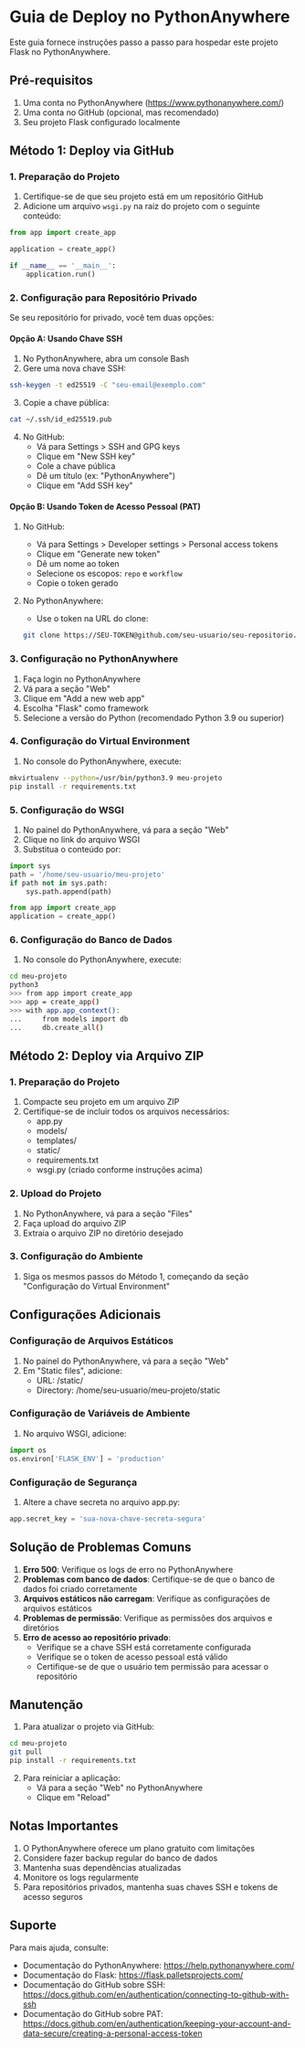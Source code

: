 # Guia de Deploy no PythonAnywhere

Este guia fornece instruções passo a passo para hospedar este projeto Flask no PythonAnywhere.

## Pré-requisitos

1. Uma conta no PythonAnywhere (https://www.pythonanywhere.com/)
2. Uma conta no GitHub (opcional, mas recomendado)
3. Seu projeto Flask configurado localmente

## Método 1: Deploy via GitHub

### 1. Preparação do Projeto

1. Certifique-se de que seu projeto está em um repositório GitHub
2. Adicione um arquivo `wsgi.py` na raiz do projeto com o seguinte conteúdo:

```python
from app import create_app

application = create_app()

if __name__ == '__main__':
    application.run()
```

### 2. Configuração para Repositório Privado

Se seu repositório for privado, você tem duas opções:

#### Opção A: Usando Chave SSH

1. No PythonAnywhere, abra um console Bash
2. Gere uma nova chave SSH:
```bash
ssh-keygen -t ed25519 -C "seu-email@exemplo.com"
```
3. Copie a chave pública:
```bash
cat ~/.ssh/id_ed25519.pub
```
4. No GitHub:
   - Vá para Settings > SSH and GPG keys
   - Clique em "New SSH key"
   - Cole a chave pública
   - Dê um título (ex: "PythonAnywhere")
   - Clique em "Add SSH key"

#### Opção B: Usando Token de Acesso Pessoal (PAT)

1. No GitHub:
   - Vá para Settings > Developer settings > Personal access tokens
   - Clique em "Generate new token"
   - Dê um nome ao token
   - Selecione os escopos: `repo` e `workflow`
   - Copie o token gerado

2. No PythonAnywhere:
   - Use o token na URL do clone:
   ```bash
   git clone https://SEU-TOKEN@github.com/seu-usuario/seu-repositorio.git
   ```

### 3. Configuração no PythonAnywhere

1. Faça login no PythonAnywhere
2. Vá para a seção "Web"
3. Clique em "Add a new web app"
4. Escolha "Flask" como framework
5. Selecione a versão do Python (recomendado Python 3.9 ou superior)

### 4. Configuração do Virtual Environment

1. No console do PythonAnywhere, execute:
```bash
mkvirtualenv --python=/usr/bin/python3.9 meu-projeto
pip install -r requirements.txt
```

### 5. Configuração do WSGI

1. No painel do PythonAnywhere, vá para a seção "Web"
2. Clique no link do arquivo WSGI
3. Substitua o conteúdo por:

```python
import sys
path = '/home/seu-usuario/meu-projeto'
if path not in sys.path:
    sys.path.append(path)

from app import create_app
application = create_app()
```

### 6. Configuração do Banco de Dados

1. No console do PythonAnywhere, execute:
```bash
cd meu-projeto
python3
>>> from app import create_app
>>> app = create_app()
>>> with app.app_context():
...     from models import db
...     db.create_all()
```

## Método 2: Deploy via Arquivo ZIP

### 1. Preparação do Projeto

1. Compacte seu projeto em um arquivo ZIP
2. Certifique-se de incluir todos os arquivos necessários:
   - app.py
   - models/
   - templates/
   - static/
   - requirements.txt
   - wsgi.py (criado conforme instruções acima)

### 2. Upload do Projeto

1. No PythonAnywhere, vá para a seção "Files"
2. Faça upload do arquivo ZIP
3. Extraia o arquivo ZIP no diretório desejado

### 3. Configuração do Ambiente

1. Siga os mesmos passos do Método 1, começando da seção "Configuração do Virtual Environment"

## Configurações Adicionais

### Configuração de Arquivos Estáticos

1. No painel do PythonAnywhere, vá para a seção "Web"
2. Em "Static files", adicione:
   - URL: /static/
   - Directory: /home/seu-usuario/meu-projeto/static

### Configuração de Variáveis de Ambiente

1. No arquivo WSGI, adicione:
```python
import os
os.environ['FLASK_ENV'] = 'production'
```

### Configuração de Segurança

1. Altere a chave secreta no arquivo app.py:
```python
app.secret_key = 'sua-nova-chave-secreta-segura'
```

## Solução de Problemas Comuns

1. **Erro 500**: Verifique os logs de erro no PythonAnywhere
2. **Problemas com banco de dados**: Certifique-se de que o banco de dados foi criado corretamente
3. **Arquivos estáticos não carregam**: Verifique as configurações de arquivos estáticos
4. **Problemas de permissão**: Verifique as permissões dos arquivos e diretórios
5. **Erro de acesso ao repositório privado**: 
   - Verifique se a chave SSH está corretamente configurada
   - Verifique se o token de acesso pessoal está válido
   - Certifique-se de que o usuário tem permissão para acessar o repositório

## Manutenção

1. Para atualizar o projeto via GitHub:
```bash
cd meu-projeto
git pull
pip install -r requirements.txt
```

2. Para reiniciar a aplicação:
   - Vá para a seção "Web" no PythonAnywhere
   - Clique em "Reload"

## Notas Importantes

1. O PythonAnywhere oferece um plano gratuito com limitações
2. Considere fazer backup regular do banco de dados
3. Mantenha suas dependências atualizadas
4. Monitore os logs regularmente
5. Para repositórios privados, mantenha suas chaves SSH e tokens de acesso seguros

## Suporte

Para mais ajuda, consulte:
- Documentação do PythonAnywhere: https://help.pythonanywhere.com/
- Documentação do Flask: https://flask.palletsprojects.com/
- Documentação do GitHub sobre SSH: https://docs.github.com/en/authentication/connecting-to-github-with-ssh
- Documentação do GitHub sobre PAT: https://docs.github.com/en/authentication/keeping-your-account-and-data-secure/creating-a-personal-access-token 